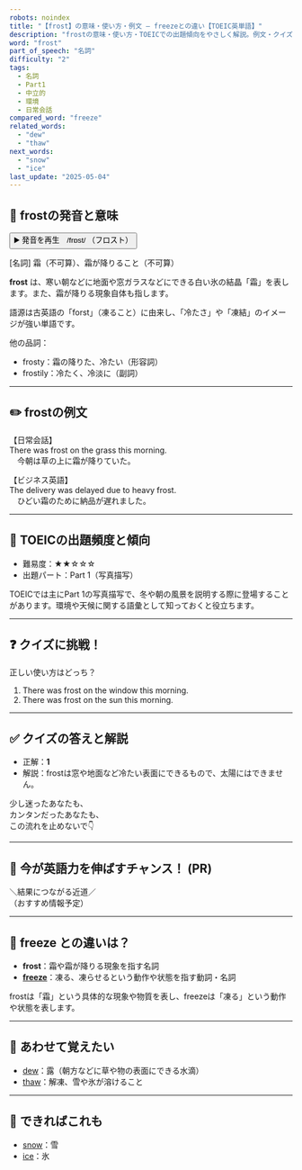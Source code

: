 ```yaml
---
robots: noindex
title: "【frost】の意味・使い方・例文 ― freezeとの違い【TOEIC英単語】"
description: "frostの意味・使い方・TOEICでの出題傾向をやさしく解説。例文・クイズ付きでfreezeとの違いもわかりやすく学べます。"
word: "frost"
part_of_speech: "名詞"
difficulty: "2"
tags:
  - 名詞
  - Part1
  - 中立的
  - 環境
  - 日常会話
compared_word: "freeze"
related_words:
  - "dew"
  - "thaw"
next_words:
  - "snow"
  - "ice"
last_update: "2025-05-04"
---
```


## 🔰 frostの発音と意味

<button class="play-audio" onclick="playTTS('frost')">
  <span class="play-audio-main">
    ▶️ 発音を再生　/frɒst/
  </span>
  <span class="play-audio-sub">
    （フロスト）
  </span>
</button>

[名詞] 霜（不可算）、霜が降りること（不可算）

**frost** は、寒い朝などに地面や窓ガラスなどにできる白い氷の結晶「霜」を表します。また、霜が降りる現象自体も指します。

語源は古英語の「forst」（凍ること）に由来し、「冷たさ」や「凍結」のイメージが強い単語です。

他の品詞：  
- frosty：霜の降りた、冷たい（形容詞）
- frostily：冷たく、冷淡に（副詞）

---

## ✏️ frostの例文

【日常会話】  
There was frost on the grass this morning.  
　今朝は草の上に霜が降りていた。

【ビジネス英語】  
The delivery was delayed due to heavy frost.  
　ひどい霜のために納品が遅れました。

---

## 🎯 TOEICの出題頻度と傾向

- 難易度：★★☆☆☆
- 出題パート：Part 1（写真描写）

TOEICでは主にPart 1の写真描写で、冬や朝の風景を説明する際に登場することがあります。環境や天候に関する語彙として知っておくと役立ちます。

---

## ❓ クイズに挑戦！

正しい使い方はどっち？

1. There was frost on the window this morning.  
2. There was frost on the sun this morning.

---

## ✅ クイズの答えと解説

- 正解：**1**
- 解説：frostは窓や地面など冷たい表面にできるもので、太陽にはできません。

少し迷ったあなたも、  
カンタンだったあなたも、  
この流れを止めないで👇️

---

## 🚀 今が英語力を伸ばすチャンス！ (PR)

<div class="info-center">
＼結果につながる近道／<br>  
（おすすめ情報予定）
</div>

---

## 🤔  freeze との違いは？

- **frost**：霜や霜が降りる現象を指す名詞
- **[freeze](/word/freeze)**：凍る、凍らせるという動作や状態を指す動詞・名詞

frostは「霜」という具体的な現象や物質を表し、freezeは「凍る」という動作や状態を表します。

---

## 🧩 あわせて覚えたい

- [dew](/word/dew)：露（朝方などに草や物の表面にできる水滴）
- [thaw](/word/thaw)：解凍、雪や氷が溶けること

---

## 📖 できればこれも

- [snow](/word/snow)：雪
- [ice](/word/ice)：氷

<!-- cvid: aid36_bid32 -->
